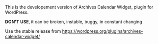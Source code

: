 This is the developement version of Archives Calendar Widget, plugin for WordPress.

**DON'T USE**, it can be broken, instable, buggy, in constant changing

Use the stable release from https://wordpress.org/plugins/archives-calendar-widget/